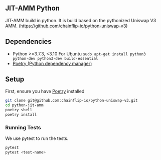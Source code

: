 ## JIT-AMM Python
JIT-AMM build in python. It is build based on the pythonized Uniswap V3 AMM. (https://github.com/chainflip-io/python-uniswap-v3)

## Dependencies

- Python >=3.7.3, <3.10
For Ubuntu `sudo apt-get install python3 python-dev python3-dev build-essential`
- [Poetry (Python dependency manager)](https://python-poetry.org/docs/)


## Setup

First, ensure you have [Poetry](https://python-poetry.org) installed

```bash
git clone git@github.com:chainflip-io/python-uniswap-v3.git
cd python-jit-amm
poetry shell
poetry install
```

### Running Tests

We use pytest to run the tests.

```bash
pytest
pytest <test-name>
```
